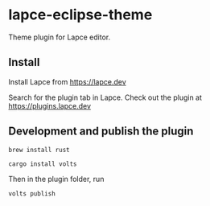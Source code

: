 # lapce-eclipse-theme
Theme plugin for Lapce editor.

## Install
Install Lapce from https://lapce.dev

Search for the plugin tab in Lapce. Check out the plugin at https://plugins.lapce.dev


## Development and publish the plugin

```console
brew install rust

cargo install volts
```

Then in the plugin folder, run

    volts publish
